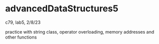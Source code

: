 # advancedDataStructures5
c79, lab5, 2/8/23

practice with string class, operator overloading, memory addresses and other functions
